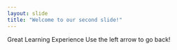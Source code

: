 ```yaml
---
layout: slide
title: "Welcome to our second slide!"
---
```

Great Learning Experience
Use the left arrow to go back!
